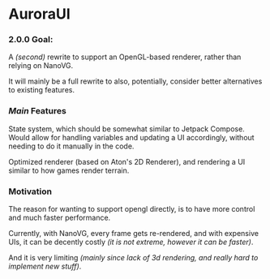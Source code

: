 # AuroraUI

### 2.0.0 Goal:

A *(second)* rewrite to support an OpenGL-based renderer, rather than relying on NanoVG.

It will mainly be a full rewrite to also, potentially, consider better alternatives to existing features.

### *Main* Features

State system, which should be somewhat similar to Jetpack Compose. 
Would allow for handling variables and updating a UI accordingly, without needing to do it manually in the code.

Optimized renderer (based on Aton's 2D Renderer), and rendering a UI similar to how games render terrain.

### Motivation

The reason for wanting to support opengl directly, is to have more control and much faster performance. 

Currently, with NanoVG, every frame gets re-rendered, 
and with expensive UIs, it can be decently costly *(it is not extreme, however it can be faster)*.

And it is very limiting *(mainly since lack of 3d rendering, and really hard to implement new stuff)*.